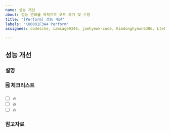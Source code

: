 ```yaml
---
name: 성능 개선
about: 성능 변화를 목적으로 코드 추가 및 수정
title: "[Perform] 성능 개선"
labels: "\U0001F3A4 Perform"
assignees: codesche, iamsage9346, jaehyeok-code, Kimdonghyeon6306, LteFroggy, roode1017

---
```


## 성능 개선

### 설명

<!-- 간단한 설명을 작성합니다. -->

### 🗒 체크리스트

- [ ] 🔥
- [ ] 🔥
- [ ] 🔥

### 참고자료

<!-- 참고할 정보나 링크를 작성합니다. -->
